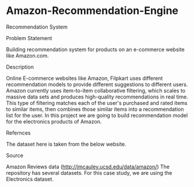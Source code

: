 # Amazon-Recommendation-Engine
Recommendation System

Problem Statement

Building recommendation system for products on an e-commerce website like Amazon.com.


Description

Online E-commerce websites like Amazon, Filpkart uses different recommendation models to provide different suggestions to different users. Amazon currently uses item-to-item collaborative filtering, which scales to massive data sets and produces high-quality recommendations in real time. This type of filtering matches each of the user's purchased and rated items to similar items, then combines those similar items into a recommendation list for the user. In this project we are going to build recommendation model for the electronics products of Amazon.


Refernces

The dataset here is taken from the below website.


Source

Amazon Reviews data (http://jmcauley.ucsd.edu/data/amazon/) The repository has several datasets. For this case study, we are using the Electronics dataset.
